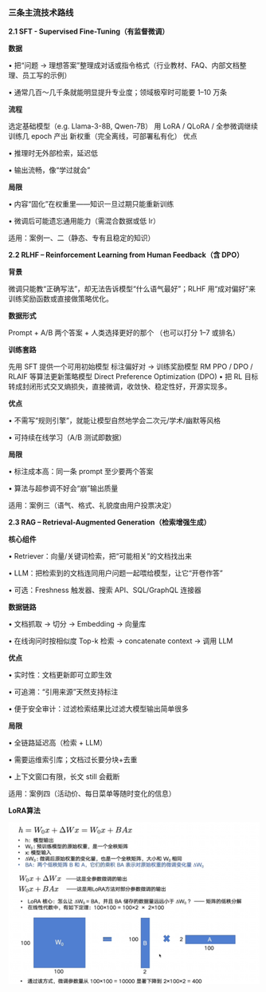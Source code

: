 ### 三条主流技术路线
**2.1 SFT - Supervised Fine-Tuning（有监督微调）**

**数据**

• 把“问题 → 理想答案”整理成对话或指令格式（行业教材、FAQ、内部文档整理、员工写的示例）

• 通常几百～几千条就能明显提升专业度；领域极窄时可能要 1–10 万条

**流程**

选定基础模型（e.g. Llama-3-8B, Qwen-7B）
用 LoRA / QLoRA / 全参微调继续训练几 epoch
产出 新权重（完全离线，可部署私有化）
优点

• 推理时无外部检索，延迟低

• 输出流畅，像“学过就会”

**局限**

• 内容“固化”在权重里——知识一旦过期只能重新训练

• 微调后可能遗忘通用能力（需混合数据或低 lr）

适用：案例一、二（静态、专有且稳定的知识）

**2.2 RLHF – Reinforcement Learning from Human Feedback（含 DPO）**

**背景**

微调只能教“正确写法”，却无法告诉模型“什么语气最好”；RLHF 用“成对偏好”来训练奖励函数或直接做策略优化。

**数据形式**

Prompt + A/​B 两个答案 + 人类选择更好的那个
（也可以打分 1–7 或排名）

**训练套路**

先用 SFT 提供一个可用初始模型
标注偏好对 → 训练奖励模型 RM
PPO / DPO / RLAIF 等算法更新策略模型
Direct Preference Optimization (DPO)
• 把 RL 目标转成封闭形式交叉熵损失，直接微调，收敛快、稳定性好，开源实现多。

**优点**

• 不需写“规则引擎”，就能让模型自然地学会二次元/学术/幽默等风格

• 可持续在线学习（A/B 测试即数据）

**局限**

• 标注成本高：同一条 prompt 至少要两个答案

• 算法与超参调不好会“崩”输出质量

适用：案例三（语气、格式、礼貌度由用户投票决定）

**2.3 RAG – Retrieval-Augmented Generation（检索增强生成）**

**核心组件**

• Retriever：向量/关键词检索，把“可能相关”的文档找出来

• LLM：把检索到的文档连同用户问题一起喂给模型，让它“开卷作答”

• 可选：Freshness 触发器、搜索 API、SQL/GraphQL 连接器

**数据链路**

• 文档抓取 → 切分 → Embedding → 向量库

• 在线询问时按相似度 Top-k 检索 → concatenate context → 调用 LLM

**优点**

• 实时性：文档更新即可立即生效

• 可追溯：“引用来源”天然支持标注

• 便于安全审计：过滤检索结果比过滤大模型输出简单很多

**局限**

• 全链路延迟高（检索 + LLM）

• 需要运维索引库；文档过长要分块+去重

• 上下文窗口有限，长文 still 会截断

适用：案例四（活动价、每日菜单等随时变化的信息）

**LoRA算法**

![alt text](image-3.png)